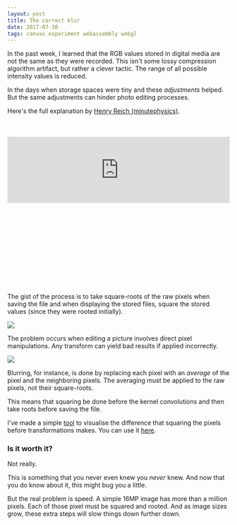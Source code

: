 ```yaml
---
layout: post
title: The correct blur
date: 2017-07-30
tags: canvas experiment webassembly webgl
---
```


In the past week, I learned that the RGB values stored in digital media are not the same as they were recorded.
This isn't some lossy compression algorithm artifact, but rather a clever tactic.
The range of all possible intensity values is reduced.

In the days when storage spaces were tiny and these *adjustments* helped.
But the same adjustments can hinder photo editing processes.

<!-- preview -->

Here's the full explanation by [Henry Reich (minutephysics)].

<div style='position: relative; width: 100%; height: 0px; padding-bottom: 60%; margin: 50px 0;'>
	<iframe
	  src="https://www.youtube.com/embed/LKnqECcg6Gw?rel=0"
	  frameborder="0"
	  allowfullscreen
	  style="width: 100%; height: auto;"
	  style="position: absolute; left: 0px; top: 0px; width: 100%; height: 100%"
	></iframe>
</div>

The gist of the process is to take square-roots of the raw pixels when saving the file and when displaying the stored files, square the stored values (since they were rooted initially).

![]({{site.baseurl}}/img/correct-blur/1.png)

The problem occurs when editing a picture involves direct pixel manipulations.
Any transform can yield bad results if applied incorrectly.

![]({{site.baseurl}}/img/correct-blur/2.png)

Blurring, for instance, is done by replacing each pixel with an *average* of the pixel and the neighboring pixels.
The averaging must be applied to the raw pixels, not their square-roots.

This means that squaring be done before the kernel convolutions and then take roots before saving the file.

I've made a simple [tool] to visualise the difference that squaring the pixels before transformations makes.
You can use it [here].

### Is it worth it?

Not really.

This is something that you never even knew you *never* knew.
And now that you do know about it, this might bug you a little.

But the real problem is speed.
A simple 16MP image has more than a million pixels. Each of those pixel must be squared and rooted.
And as image sizes grow, these extra steps will slow things down further down.

[Henry Reich (minutephysics)]: https://twitter.com/minutephysics
[tool]: https://github.com/zhirzh/correct-blur
[here]: https://zhirzh.github.io/correct-blur/dist
